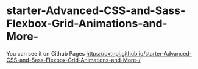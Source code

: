 # starter-Advanced-CSS-and-Sass-Flexbox-Grid-Animations-and-More-
You can see it on Github Pages https://oxtnpi.github.io/starter-Advanced-CSS-and-Sass-Flexbox-Grid-Animations-and-More-/
